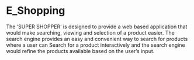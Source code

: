 # E_Shopping
The ‘SUPER SHOPPER’ is designed to provide a web based application that would make searching, viewing and selection of a product easier. The search engine provides an easy and convenient way to search for products where a user can Search for a product interactively and the search engine would refine the products available based on the user’s input.
